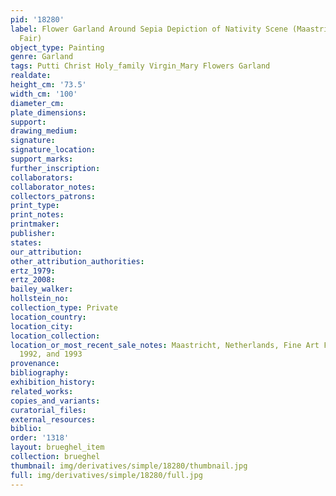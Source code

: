 ```yaml
---
pid: '18280'
label: Flower Garland Around Sepia Depiction of Nativity Scene (Maastricht, Fine Art
  Fair)
object_type: Painting
genre: Garland
tags: Putti Christ Holy_family Virgin_Mary Flowers Garland
realdate: 
height_cm: '73.5'
width_cm: '100'
diameter_cm: 
plate_dimensions: 
support: 
drawing_medium: 
signature: 
signature_location: 
support_marks: 
further_inscription: 
collaborators: 
collaborator_notes: 
collectors_patrons: 
print_type: 
print_notes: 
printmaker: 
publisher: 
states: 
our_attribution: 
other_attribution_authorities: 
ertz_1979: 
ertz_2008: 
bailey_walker: 
hollstein_no: 
collection_type: Private
location_country: 
location_city: 
location_collection: 
location_or_most_recent_sale_notes: Maastricht, Netherlands, Fine Art Fair, cat. 1991,
  1992, and 1993
provenance: 
bibliography: 
exhibition_history: 
related_works: 
copies_and_variants: 
curatorial_files: 
external_resources: 
biblio: 
order: '1318'
layout: brueghel_item
collection: brueghel
thumbnail: img/derivatives/simple/18280/thumbnail.jpg
full: img/derivatives/simple/18280/full.jpg
---
```

